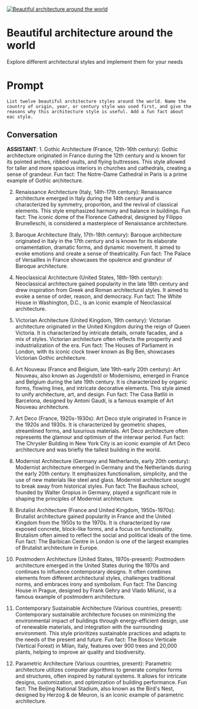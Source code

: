 
[![Beautiful architecture around the world](https://flow-prompt-covers.s3.us-west-1.amazonaws.com/icon/cute/cute_5.png)]()
# Beautiful architecture around the world 
Explore different architectural styles and implement them for your needs

# Prompt

```
List twelve beautiful architecture styles around the world. Name the country of origin, year, or century style was used first, and give the reasons why this architecture style is useful. Add a fun fact about eac style.
```

## Conversation

**ASSISTANT**: 1. Gothic Architecture (France, 12th-16th century): Gothic architecture originated in France during the 12th century and is known for its pointed arches, ribbed vaults, and flying buttresses. This style allowed for taller and more spacious interiors in churches and cathedrals, creating a sense of grandeur. Fun fact: The Notre-Dame Cathedral in Paris is a prime example of Gothic architecture.



2. Renaissance Architecture (Italy, 14th-17th century): Renaissance architecture emerged in Italy during the 14th century and is characterized by symmetry, proportion, and the revival of classical elements. This style emphasized harmony and balance in buildings. Fun fact: The iconic dome of the Florence Cathedral, designed by Filippo Brunelleschi, is considered a masterpiece of Renaissance architecture.



3. Baroque Architecture (Italy, 17th-18th century): Baroque architecture originated in Italy in the 17th century and is known for its elaborate ornamentation, dramatic forms, and dynamic movement. It aimed to evoke emotions and create a sense of theatricality. Fun fact: The Palace of Versailles in France showcases the opulence and grandeur of Baroque architecture.



4. Neoclassical Architecture (United States, 18th-19th century): Neoclassical architecture gained popularity in the late 18th century and drew inspiration from Greek and Roman architectural styles. It aimed to evoke a sense of order, reason, and democracy. Fun fact: The White House in Washington, D.C., is an iconic example of Neoclassical architecture.



5. Victorian Architecture (United Kingdom, 19th century): Victorian architecture originated in the United Kingdom during the reign of Queen Victoria. It is characterized by intricate details, ornate facades, and a mix of styles. Victorian architecture often reflects the prosperity and industrialization of the era. Fun fact: The Houses of Parliament in London, with its iconic clock tower known as Big Ben, showcases Victorian Gothic architecture.



6. Art Nouveau (France and Belgium, late 19th-early 20th century): Art Nouveau, also known as Jugendstil or Modernismo, emerged in France and Belgium during the late 19th century. It is characterized by organic forms, flowing lines, and intricate decorative elements. This style aimed to unify architecture, art, and design. Fun fact: The Casa Batlló in Barcelona, designed by Antoni Gaudí, is a famous example of Art Nouveau architecture.



7. Art Deco (France, 1920s-1930s): Art Deco style originated in France in the 1920s and 1930s. It is characterized by geometric shapes, streamlined forms, and luxurious materials. Art Deco architecture often represents the glamour and optimism of the interwar period. Fun fact: The Chrysler Building in New York City is an iconic example of Art Deco architecture and was briefly the tallest building in the world.



8. Modernist Architecture (Germany and Netherlands, early 20th century): Modernist architecture emerged in Germany and the Netherlands during the early 20th century. It emphasizes functionalism, simplicity, and the use of new materials like steel and glass. Modernist architecture sought to break away from historical styles. Fun fact: The Bauhaus school, founded by Walter Gropius in Germany, played a significant role in shaping the principles of Modernist architecture.



9. Brutalist Architecture (France and United Kingdom, 1950s-1970s): Brutalist architecture gained popularity in France and the United Kingdom from the 1950s to the 1970s. It is characterized by raw exposed concrete, block-like forms, and a focus on functionality. Brutalism often aimed to reflect the social and political ideals of the time. Fun fact: The Barbican Centre in London is one of the largest examples of Brutalist architecture in Europe.



10. Postmodern Architecture (United States, 1970s-present): Postmodern architecture emerged in the United States during the 1970s and continues to influence contemporary designs. It often combines elements from different architectural styles, challenges traditional norms, and embraces irony and symbolism. Fun fact: The Dancing House in Prague, designed by Frank Gehry and Vlado Milunić, is a famous example of postmodern architecture.



11. Contemporary Sustainable Architecture (Various countries, present): Contemporary sustainable architecture focuses on minimizing the environmental impact of buildings through energy-efficient design, use of renewable materials, and integration with the surrounding environment. This style prioritizes sustainable practices and adapts to the needs of the present and future. Fun fact: The Bosco Verticale (Vertical Forest) in Milan, Italy, features over 900 trees and 20,000 plants, helping to improve air quality and biodiversity.



12. Parametric Architecture (Various countries, present): Parametric architecture utilizes computer algorithms to generate complex forms and structures, often inspired by natural systems. It allows for intricate designs, customization, and optimization of building performance. Fun fact: The Beijing National Stadium, also known as the Bird's Nest, designed by Herzog & de Meuron, is an iconic example of parametric architecture.


